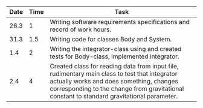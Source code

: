 Date | Time | Task
---  | --- | ---
26.3 | 1   | Writing software requirements specifications and record of work hours.
31.3 | 1.5 | Writing code for classes Body and System.
1.4  | 2  | Writing the integrator-class using and created tests for Body-class, implemented integrator.
2.4  | 4  | Created class for reading data from input file, rudimentary main class to test that integrator actually works and does something, changes corresponding to the change from gravitational constant to standard gravitational parameter.  

